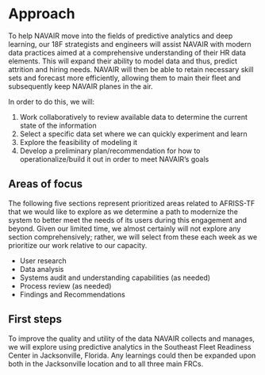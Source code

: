 # Approach

To help NAVAIR move into the fields of predictive analytics and deep learning, our 18F strategists and engineers will assist NAVAIR with modern data practices aimed at a comprehensive understanding of their HR data elements. This will expand their ability to model data and thus, predict attrition and hiring needs. NAVAIR will then be able to retain necessary skill sets and forecast more efficiently, allowing them to main their fleet and subsequently keep NAVAIR planes in the air. 

In order to do this, we will:
1. Work collaboratively to review available data to determine the current state of the information
2. Select a specific data set where we can quickly experiment and learn
3. Explore the feasibility of modeling it
4. Develop a preliminary plan/recommendation for how to operationalize/build it out in order to meet NAVAIR’s goals


## Areas of focus

The following five sections represent prioritized areas related to AFRISS-TF that we would like to explore as we determine a path to modernize the system to better meet the needs of its users during this engagement and beyond. 
Given our limited time, we almost certainly will not explore any section comprehensively; rather, we will select from these each week as we prioritize our work relative to our capacity.
 - User research
 - Data analysis
 - Systems audit and understanding capabilities (as needed)
 - Process review (as needed)
 - Findings and Recommendations


## First steps

To improve the quality and utility of the data NAVAIR collects and manages, we will explore using predictive analytics in the Southeast Fleet Readiness Center in Jacksonville, Florida. Any learnings could then be expanded upon both in the Jacksonville location and to all three main FRCs.
